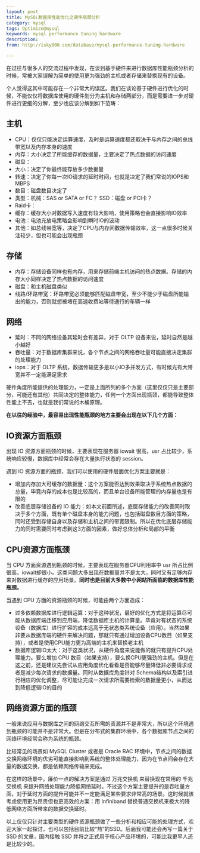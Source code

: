 ```yaml
---
layout: post
title: MySQL数据库性能优化之硬件瓶颈分析
category: mysql
tags: Optimize@mysql
keywords: mysql performance tuning hardware
description: 
from: http://isky000.com/database/mysql-performance-tuning-hardware

---
```


在过往与很多人的交流过程中发现，在谈到基于硬件来进行数据库性能瓶颈分析的时候，常被大家误解为简单的使用更为强劲的主机或者存储来替换现有的设备。

个人觉得这其中可能存在一个非常大的误区。我们在谈论基于硬件进行优化的时候，不能仅仅将数据库使用的硬件划分为主机和存储两部分，而是需要进一步对硬件进行更细的分解，至少也应该分解到如下范畴：

## 主机
* CPU：仅仅只能决定运算速度，及时是运算速度都还取决于与内存之间的总线带宽以及内存本身的速度
* 内存：大小决定了所能缓存的数据量，主要决定了热点数据的访问速度
* 磁盘：
 * 大小：决定了你最终能存放多少数据量
 * 转速：决定了你每一次IO请求的延时时间，也就是决定了我们常说的IOPS和MBPS
 * 数目：磁盘数目决定了
 * 类型：机械：SAS or SATA or FC？ SSD：磁盘 or PCI卡？
* Raid卡：
 * 缓存：缓存大小对数据写入速度有较大影响，使用策略也会直接影响IO效率
 * 电池：电池充放电策略会影响到瞬时IO的波动
* 其他：如总线带宽等，决定了CPU与内存间数据传输效率，这一点很多时候关注较少，但也可能会出现瓶颈

## 存储
* 内存：存储设备同样也有内存，用来存储前端主机访问的热点数据。存储的内存大小同样决定了热点数据的访问速度
* 磁盘：和主机磁盘类似
* 线路/环路带宽：环路带宽必须能够匹配磁盘带宽，至少不能少于磁盘所能输出的能力，否则就想被堵在高速收费站等待通行的车辆一样

## 网络
* 延时：不同的网络设备其延时会有差异，对于 OLTP 设备来说，延时自然是越小越好
* 吞吐量：对于数据库集群来说，各个节点之间的网络吞吐量可能直接决定集群的处理能力
* iops：对于 OLTP 系统，数据传输更多是以小IO多并发方式，有时候光有大带宽并不一定能满足需求

硬件角度所能提供的处理能力，一定是上面所列的多个方面（这里仅仅只是主要部分，可能还有其他）共同决定的整体能力，任何一个方面出现瓶颈，都能导致整体性能上不去，也就是我们常说的木桶原理。

**在以往的经验中，最容易出现性能瓶颈的地方主要会出现在以下几个方面：**

## IO资源方面瓶颈
出现 IO 资源方面瓶颈的时候，主要表现在服务器 iowait 很高，usr 占比较少，系统响应较慢，数据库中经常会存在大量执行状态的 session。

遇到 IO 资源方面的瓶颈，我们可以使用的硬件层面优化方案主要就是：

* 增加内存加大可缓存的数据量：这个方案能否达到效果取决于系统热点数据的总量，毕竟内存的成本也是比较高的，而且单台设备所能管理的内存量也是有限的
* 改善底层存储设备的 IO 能力：如本文前面所述，底层存储能力的改善同时取决于多个方面，既有单个磁盘本身的能力问题，也包括磁盘数目方面的策略，同时还受到存储自身以及存储和主机之间的带宽限制。所以在优化底层存储能力的同时需要同时考虑到这3方面的因素，做好总体分析和局部的平衡

## CPU资源方面瓶颈
当 CPU 方面资源遇到瓶颈的时候，主要表现在服务器CPU利用率中 usr 所占比例很高，iowait却很小。这类问题大多出现在数据量并不是太大，同时又有足够内存来对数据进行缓存的应用场景。**同时也是目前大多数中小网站所面临的数据库性能瓶颈。**

当遇到 CPU 方面的资源瓶颈的时候，可能由两个方面造成：

* 过多依赖数据库进行逻辑运算：对于这种状况，最好的优化方式是将运算尽可能从数据库端迁移到应用端，降低数据库主机的计算量。毕竟对有状态的系统设备（数据库）进行扩容的成本远高于无状态类系统设备（应用）。当然如果非要从数据库端的硬件来解决问题，那就只有通过增加设备CPU数目（如果支持），或者是使用CPU能力更为高端的主机来替换老主机
* 数据库逻辑IO太大：对于这类状况，从硬件角度来说能做的就只有提升CPU处理能力。要么增加 CPU 数目（如果支持），要么换CPU更强劲的主机。但是在这之前，还是建议先尝试从应用角度优化看看是否能够尽量降低非必要请求或者是减少每次请求的数据量。同时从数据库角度针对 Schema结构以及索引进行相应的优化调整，尽可能让完成一次请求所需要检索的数据量更小，从而达到降低逻辑IO的目的

## 网络资源方面的瓶颈
一般来说应用与数据库之间的网络交互所需的资源并不是非常大，所以这个环境遇到瓶颈的可能并不是非常大。但是在分布式的集群环境中，各个数据库节点之间的网络环境经常会称为系统的瓶颈。

比较常见的场景如 MySQL Cluster 或者是 Oracle RAC 环境中，节点之间的数据交换网络环境的优劣可能直接影响到系统的整体处理能力，因为在节点间会存在大量的数据交换，都是依赖网络传输来完成。

在这样的场景中，廉价一点的解决方案是通过 万兆交换机 来替换现在常用的 千兆交换机 来提升网络处理能力降低网络延时。不过这个方案主要提升的是吞吐量方面，对于延时方面的提升可能并不一定能满足某些要求非常高的场景。这时候就该考虑使用更为昂贵但也更高效的方案：用 Infiniband 替换普通交换机来极大的降低网络方面所带来的数据交换延时。


以上仅仅只针对主要类型的硬件资源瓶颈做了一些分析和相应可能的处理方式，欢迎大家一起探讨，也可以包括目前比较“热”的SSD。后面我可能还会再写一篇关于 SSD 的文章，国内接触 SSD 并将之正式用于核心产品环境的，可能比我更早人还是比较少的。